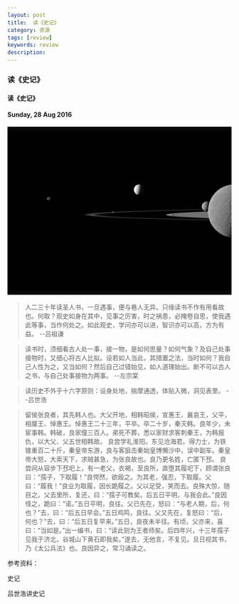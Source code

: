 ```yaml
---
layout: post
title:  读《史记》
category: 资源
tags: [review]
keywords: review
description:
---
```


### 读《史记》

#### 读《史记》

#### Sunday, 28 Aug 2016

![cassini](/../../assets/img/resource/2016/cassini_10.jpg)

> 人二三十年读圣人书，一旦遇事，便与巷人无异。只缘读书不作有用看故也。何取？观史如身在其中，见事之厉害，时之祸患，必掩卷自思，使我遇此等事，当作何处之。如此观史，学问亦可以进，智识亦可以高，方为有益。
--吕祖谦

> 读书时，须细看古人处一事，接一物，是如何思量？如何气象？及自己处事接物时，又细心将古人比拟。设若如人当此，其措置之法，当时如何？我自己人性为之，又当如何？然后自己过错始见，如人道理始出。断不可以古人之书，与自己处事接物为两事。
--左宗棠

> 读历史不外乎十六字原则：设身处地，揣摩通透，体贴入微，洞见表里。
--吕世浩

> 留侯张良者，其先韩人也。大父开地，相韩昭侯，宣惠王、襄哀王，父平，相厘王、悼惠王。悼惠王二十三年，平卒。卒二十岁，秦灭韩。良年少，未宦事韩。韩破，良家僮三百人。弟死不葬，悉以家财求客刺秦王，为韩报仇，以大父、父五世相韩故。
良尝学礼淮阳。东见沧海君。得力士，为铁锥重百二十斤，秦皇帝东游，良与客狙击秦始皇博懒沙中，误中副车。秦皇帝大怒，大索天下，求贼甚急，为张良故也。良乃更名姓，亡匿下邳。
良尝间从容步下邳圯上，有一老父，衣褐，至良所，直堕其履圯下，顾谓张良曰：“孺子，下取履！”良愕然，欲殴之。为其老，强忍，下取履。父曰：“履我！”良业为取履，因长跪履之。父以足受，笑而去。良殊大惊，随目之。父去里所，复还，曰：“孺子可教矣。后五日平明，与我会此。”良因怪之，跪曰：“诺。”五日平明，良往。父已先在，怒曰：“与老人期，后，何也？”去，曰：“后五日早会。”五日鸡鸣，良往。父又先在，复怒曰：“后，何也？”去，曰：“后五日复早来。”五日，良夜未半往。有顷，父亦来，喜曰：“当如是。”出一编书，曰：“读此则为王者师矣。后四年兴，十三年孺子见我于济北，谷城山下黄石即我矣。”遂去，无他言，不复见。旦日视其书，乃《太公兵法》也。良因异之，常习诵读之。


参考资料：

史记

吕世浩讲史记




